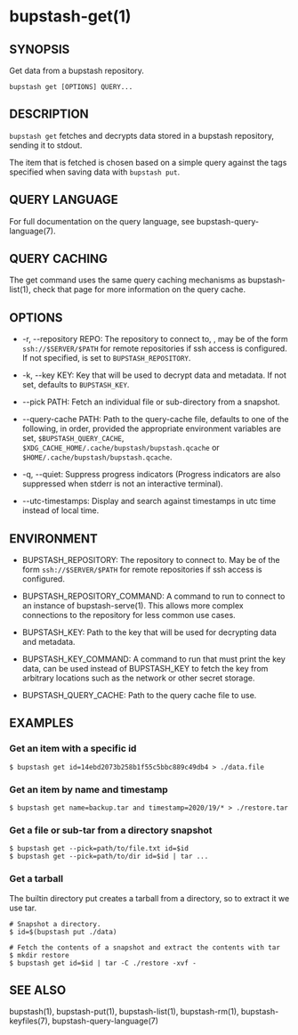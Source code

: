 bupstash-get(1) 
===============

## SYNOPSIS

Get data from a bupstash repository.

`bupstash get [OPTIONS] QUERY... `

## DESCRIPTION

`bupstash get` fetches and decrypts data stored in a bupstash repository, sending
it to stdout.

The item that is fetched is chosen based on a simple query against the 
tags specified when saving data with `bupstash put`.

## QUERY LANGUAGE

For full documentation on the query language, see bupstash-query-language(7).

## QUERY CACHING

The get command uses the same query caching mechanisms as bupstash-list(1), check that page for
more information on the query cache.

## OPTIONS

* -r, --repository REPO:
  The repository to connect to, , may be of the form `ssh://$SERVER/$PATH` for
  remote repositories if ssh access is configured. If not specified, is set to `BUPSTASH_REPOSITORY`.

* -k, --key KEY:
  Key that will be used to decrypt data and metadata. If not set, defaults
  to `BUPSTASH_KEY`.

* --pick PATH:
  Fetch an individual file or sub-directory from a snapshot.

* --query-cache PATH:
  Path to the query-cache file, defaults to one of the following, in order, provided
  the appropriate environment variables are set, `$BUPSTASH_QUERY_CACHE`,
  `$XDG_CACHE_HOME/.cache/bupstash/bupstash.qcache` or `$HOME/.cache/bupstash/bupstash.qcache`.

* -q, --quiet:
  Suppress progress indicators (Progress indicators are also suppressed when stderr
  is not an interactive terminal).

* --utc-timestamps:
  Display and search against timestamps in utc time instead of local time.

## ENVIRONMENT

* BUPSTASH_REPOSITORY:
  The repository to connect to. May be of the form `ssh://$SERVER/$PATH` for
  remote repositories if ssh access is configured.

* BUPSTASH_REPOSITORY_COMMAND:
  A command to run to connect to an instance of bupstash-serve(1). This 
  allows more complex connections to the repository for less common use cases.

* BUPSTASH_KEY:
  Path to the key that will be used for decrypting data and metadata.

* BUPSTASH_KEY_COMMAND:
  A command to run that must print the key data, can be used instead of BUPSTASH_KEY
  to fetch the key from arbitrary locations such as the network or other secret storage.

* BUPSTASH_QUERY_CACHE:
  Path to the query cache file to use.


## EXAMPLES

### Get an item with a specific id 

```
$ bupstash get id=14ebd2073b258b1f55c5bbc889c49db4 > ./data.file
```

### Get an item by name and timestamp

```
$ bupstash get name=backup.tar and timestamp=2020/19/* > ./restore.tar
```

### Get a file or sub-tar from a directory snapshot

```
$ bupstash get --pick=path/to/file.txt id=$id
$ bupstash get --pick=path/to/dir id=$id | tar ...
```

### Get a tarball

The builtin directory put creates a tarball from a directory, so to extract 
it we use tar.

```
# Snapshot a directory.
$ id=$(bupstash put ./data)

# Fetch the contents of a snapshot and extract the contents with tar
$ mkdir restore
$ bupstash get id=$id | tar -C ./restore -xvf -
```

## SEE ALSO

bupstash(1), bupstash-put(1), bupstash-list(1), bupstash-rm(1), bupstash-keyfiles(7),
bupstash-query-language(7)
